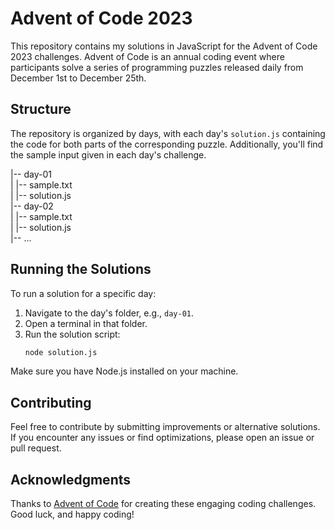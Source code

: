 # Advent of Code 2023

This repository contains my solutions in JavaScript for the Advent of Code 2023 challenges.
Advent of Code is an annual coding event where participants solve a series of programming puzzles released daily from December 1st to December 25th.

## Structure

The repository is organized by days, with each day's `solution.js` containing the code for both parts of the corresponding puzzle. Additionally, you'll find the sample input given in each day's challenge.

|-- day-01  
| |-- sample.txt  
| |-- solution.js  
|-- day-02  
| |-- sample.txt  
| |-- solution.js  
|-- ...  

## Running the Solutions

To run a solution for a specific day:

1. Navigate to the day's folder, e.g., `day-01`.
2. Open a terminal in that folder.
3. Run the solution script:
   ```bash
   node solution.js

Make sure you have Node.js installed on your machine.

## Contributing

Feel free to contribute by submitting improvements or alternative solutions. If you encounter any issues or find optimizations, please open an issue or pull request.

## Acknowledgments

Thanks to [Advent of Code](https://adventofcode.com/) for creating these engaging coding challenges. Good luck, and happy coding!
